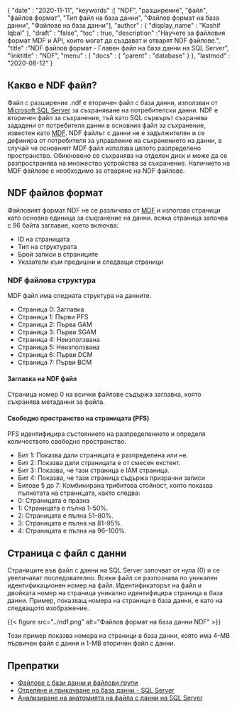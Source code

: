{
  "date" : "2020-11-11",
  "keywords" :[ "NDF", "разширение", "файл", "файлов формат", "Тип файл на база данни", "Файлов формат на база данни", "Файлове на база данни"],
  "author" : {
    "display_name" : "Kashif Iqbal"
},
  "draft" : "false",
  "toc" : true,
  "description" :"Научете за файловия формат MDF и API, които могат да създават и отварят NDF файлове.",
  "title" :"NDF файлов формат - Главен файл на база данни на SQL Server",
  "linktitle" : "NDF",
  "menu" : {
    "docs" : {
      "parent" : "database"
}
},
  "lastmod" : "2020-08-12"
}

## Какво е NDF файл?

Файл с разширение .ndf е вторичен файл с база данни, използван от [Microsoft SQL Server](https://en.wikipedia.org/wiki/Microsoft_SQL_Server) за съхраняване на потребителски данни. NDF е вторичен файл за съхранение, тъй като SQL сървърът съхранява зададени от потребителя данни в основния файл за съхранение, известен като [MDF](/bg/database/mdf/). NDF файлът с данни не е задължителен и се дефинира от потребителя за управление на съхранението на данни, в случай че основният MDF файл използва цялото разпределено пространство. Обикновено се съхранява на отделен диск и може да се разпространява на множество устройства за съхранение. Наличието на MDF файлове е необходимо за отваряне на NDF файлове.

## NDF файлов формат

Файловият формат NDF не се различава от [MDF](/bg/database/mdf/) и използва страници като основна единица за съхранение на данни. всяка страница започва с 96 байта заглавие, което включва:

* ID на страницата
* Тип на структурата
* Брой записи в страниците
* Указатели към предишни и следващи страници

### NDF файлова структура

MDF файл има следната структура на данните.

* Страница 0: Заглавка
* Страница 1: Първи PFS
* Страница 2: Първа GAM
* Страница 3: Първи SGAM
* Страница 4: Неизползвана
* Страница 5: Неизползвана
* Страница 6: Първи DCM
* Страница 7: Първи BCM

#### Заглавка на NDF файл

Страница номер 0 на всички файлове съдържа заглавка, която съхранява метаданни за файла.

#### Свободно пространство на страницата (PFS)
PFS идентифицира състоянието на разпределението и определя количеството свободно пространство.

* Бит 1: Показва дали страницата е разпределена или не.
* Бит 2: Показва дали страницата е от смесен екстент.
* Бит 3: Показва, че тази страница е IAM страница.
* Бит 4: Показва, че тази страница съдържа призрачни записи
* Битове 5 до 7: Комбинирана трибитова стойност, която показва пълнотата на страницата, както следва:
* 0: Страницата е празна
* 1: Страницата е пълна 1–50%.
* 2: Страницата е пълна 51–80%.
* 3: Страницата е пълна на 81–95%.
* 4: Страницата е пълна на 96–100%.

## Страница с файл с данни

Страниците във файл с данни на SQL Server започват от нула (0) и се увеличават последователно. Всеки файл се разпознава по уникален идентификационен номер на файл. Идентификаторът на файл и двойката номер на страница уникално идентифицира страница в база данни. Пример, показващ номера на страници в база данни, е като на следващото изображение.

{{< figure src="../ndf.png" alt="Файлов формат на база данни NDF" >}}

Този пример показва номера на страници в база данни, която има 4-MB първичен файл с данни и 1-MB вторичен файл с данни.

## Препратки

* [Файлове с бази данни и файлови групи](https://learn.microsoft.com/en-us/sql/relational-databases/databases/database-files-and-filegroups?view=sql-server-ver16)
* [Отделяне и прикачване на база данни - SQL Server](https://learn.microsoft.com/en-us/sql/relational-databases/databases/database-detach-and-attach-sql-server?view=sql-server-ver15)
* [Анализиране на анатомията на файла с данни на SQL Server](https://blog.pythian.com/analyzing-sql-server-data-file-anatomy/)

